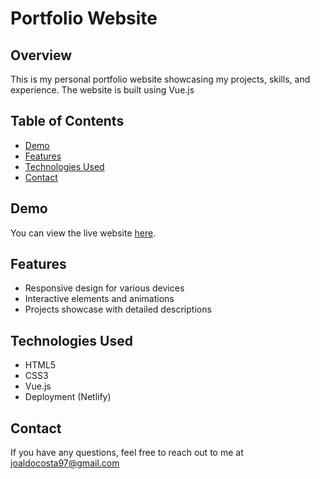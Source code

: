 # Portfolio Website

## Overview
This is my personal portfolio website showcasing my projects, skills, and experience. The website is built using Vue.js

## Table of Contents
- [Demo](#demo)
- [Features](#features)
- [Technologies Used](#technologies-used)
- [Contact](#contact)

## Demo
You can view the live website [here](https://yourwebsite.com).

## Features
- Responsive design for various devices
- Interactive elements and animations
- Projects showcase with detailed descriptions

## Technologies Used
- HTML5
- CSS3
- Vue.js
- Deployment (Netlify)


## Contact
If you have any questions, feel free to reach out to me at joaldocosta97@gmail.com

